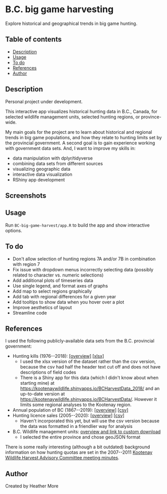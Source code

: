 # B.C. big game harvesting
Explore historical and geographical trends in big game hunting.

## Table of contents
* [Description](#description)
* [Usage](#usage)
* [To do](#to-do)
* [References](#references)
* [Author](#author)

## Description
Personal project under development.

This interactive app visualizes historical hunting data in B.C., Canada, for selected wildlife management units, selected hunting regions, or province-wide.

My main goals for the project are to learn about historical and regional trends in big game populations, and how they relate to hunting limits set by the provincial government.  A second goal is to gain experience working with government data sets.  And, I want to improve my skills in:
* data manipulation with dplyr/tidyverse
* combining data sets from different sources
* visualizing geographic data
* interactive data visualization
* RShiny app development

## Screenshots


## Usage
Run `BC-big-game-harvest/app.R` to build the app and show interactive options.

## To do
* Don't allow selection of hunting regions 7A and/or 7B in combination with region 7
* Fix issue with dropdown menus incorrectly selecting data (possibly related to character vs. numeric selections)
* Add additional plots of timeseries data
* Use single legend, and format axes of graphs
* Add map to select regions graphically
* Add tab with regional differences for a given year
* Add tooltips to show data when you hover over a plot
* Improve aesthetics of layout
* Streamline code

## References
I used the following publicly-available data sets from the B.C. provincial government:
* Hunting kills (1976--2018): [[overview]](https://catalogue.data.gov.bc.ca/dataset/big-game-harvest-statistics-1976-2018) [[xlsx]](https://catalogue.data.gov.bc.ca/dataset/f2303645-5952-4766-bd5c-3b9b50dda1ca/resource/93daf681-ec55-4c7f-bfda-a621f67b5cea/download/big-game-harvest-statistics-1976-2018.xlsx)
  - I used the xlsx version of the dataset rather than the csv version, because the csv had half the header text cut off and does not have descriptions of field codes
  - There is a Shiny app for this data (which I didn't know about when starting mine) at https://kootenaywildlife.shinyapps.io/BCHarvestData_2018/ and an up-to-date version at https://kootenaywildlife.shinyapps.io/BCHarvestData/.  However it limits some regional analyses to the Kootenay region.
* Annual population of BC (1867--2019):  [[overview]](https://www2.gov.bc.ca/gov/content/data/statistics/people-population-community/population/population-estimates)  [[csv]](https://www2.gov.bc.ca/assets/gov/data/statistics/people-population-community/population/pop_bc_annual_estimates.csv)
* Hunting licence sales (2005--2020):  [[overview]](https://catalogue.data.gov.bc.ca/dataset/hunting-sales-statistics-2005-to-current) [[csv]](https://catalogue.data.gov.bc.ca/dataset/eeb0fd5a-36d6-41f2-be3d-568e03cbdd75/resource/2ed47a7b-1319-4efc-8ded-f88db46b2814/download/hunting-sales-statistics-05-06-to-current.csv)
  - Haven't incorporated this yet, but will use the csv version because the data was formatted in a friendlier way for analysis
* B.C. Wildlife management units:  [overview and link to custom download](https://catalogue.data.gov.bc.ca/dataset/wildlife-management-units)
  - I selected the entire province and chose geoJSON format

There is some really interesting (although a bit outdated) background information on how hunting quotas are set in the 2007--2011 [Kootenay Wildlife Harvest Advisory Committee meeting minutes](http://www.env.gov.bc.ca/kootenay/wld/kwhac.html).

## Author
Created by Heather More